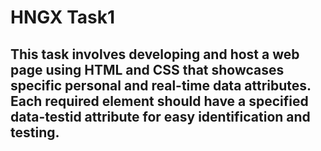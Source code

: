 # HNGX Task1

## This task involves developing and host a web page using HTML and CSS that showcases specific personal and real-time data attributes. Each required element should have a specified data-testid attribute for easy identification and testing.
